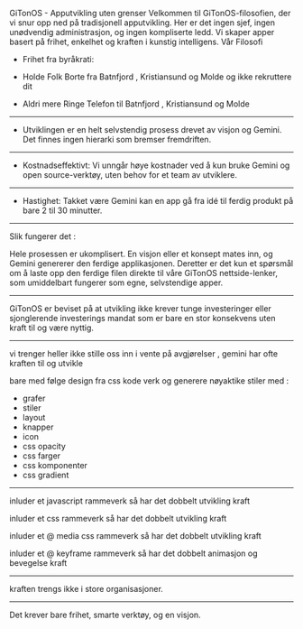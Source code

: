 

GiTonOS - Apputvikling uten grenser
Velkommen til GiTonOS-filosofien, der vi snur opp ned på tradisjonell apputvikling. Her er det ingen sjef, ingen unødvendig administrasjon, og ingen kompliserte ledd. Vi skaper apper basert på frihet, enkelhet og kraften i kunstig intelligens.
Vår Filosofi


 * Frihet fra byråkrati:


- Holde Folk Borte fra Batnfjord , Kristiansund og Molde og ikke rekruttere dit

- Aldri mere Ringe Telefon til 
Batnfjord , Kristiansund og Molde




---------


 * Utviklingen er en helt selvstendig prosess drevet av visjon og Gemini. Det finnes ingen hierarki som bremser fremdriften.

------------


 * Kostnadseffektivt: Vi unngår høye kostnader ved å kun bruke Gemini og open source-verktøy, uten behov for et team av utviklere.

-----------

 * Hastighet: Takket være Gemini kan en app gå fra idé til ferdig produkt på bare 2 til 30 minutter.

--------

Slik fungerer det : 

Hele prosessen er ukomplisert. En visjon eller et konsept mates inn, og Gemini genererer den ferdige applikasjonen. Deretter er det kun et spørsmål om å laste opp den ferdige filen direkte til våre GiTonOS nettside-lenker, som umiddelbart fungerer som egne, selvstendige apper. 

------

GiTonOS er beviset på at utvikling ikke krever tunge investeringer eller sjonglerende investerings mandat som er bare en stor konsekvens uten kraft til og være nyttig.

----------

vi trenger heller ikke stille oss inn i vente på avgjørelser , gemini har ofte kraften til og utvikle 

bare med følge design fra
css kode verk og generere nøyaktike
stiler med :

- grafer
- stiler
- layout
- knapper
- icon
- css opacity
- css farger
- css komponenter
- css gradient 

---------

inluder et javascript rammeverk 
så har det dobbelt utvikling kraft

inluder et css rammeverk 
så har det dobbelt utvikling kraft

inluder et @ media css rammeverk 
så har det dobbelt utvikling kraft

inluder et @ keyframe rammeverk 
så har det dobbelt animasjon og bevegelse kraft

-------------

kraften trengs ikke i store organisasjoner. 

---------

Det krever bare frihet, smarte verktøy, og en visjon.
